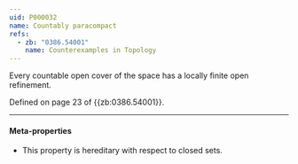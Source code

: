 ```yaml
---
uid: P000032
name: Countably paracompact
refs:
  - zb: "0386.54001"
    name: Counterexamples in Topology
---
```


Every countable open cover of the space has a locally finite open refinement.

Defined on page 23 of {{zb:0386.54001}}.

----
#### Meta-properties

- This property is hereditary with respect to closed sets.
